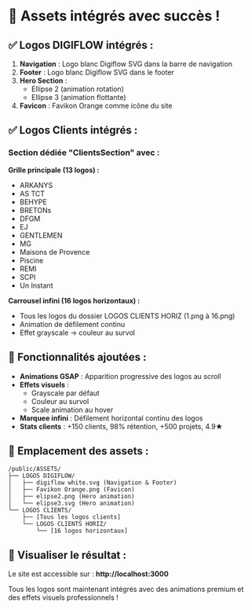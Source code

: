 # 🎨 Assets intégrés avec succès !

## ✅ Logos DIGIFLOW intégrés :

1. **Navigation** : Logo blanc Digiflow SVG dans la barre de navigation
2. **Footer** : Logo blanc Digiflow SVG dans le footer
3. **Hero Section** : 
   - Ellipse 2 (animation rotation)
   - Ellipse 3 (animation flottante)
4. **Favicon** : Favikon Orange comme icône du site

## ✅ Logos Clients intégrés :

### Section dédiée "ClientsSection" avec :

**Grille principale (13 logos) :**
- ARKANYS
- AS TCT
- BEHYPE
- BRETONs
- DFGM
- EJ
- GENTLEMEN
- MG
- Maisons de Provence
- Piscine
- REMI
- SCPI
- Un Instant

**Carrousel infini (16 logos horizontaux) :**
- Tous les logos du dossier LOGOS CLIENTS HORIZ (1.png à 16.png)
- Animation de défilement continu
- Effet grayscale → couleur au survol

## 🎯 Fonctionnalités ajoutées :

- **Animations GSAP** : Apparition progressive des logos au scroll
- **Effets visuels** : 
  - Grayscale par défaut
  - Couleur au survol
  - Scale animation au hover
- **Marquee infini** : Défilement horizontal continu des logos
- **Stats clients** : +150 clients, 98% rétention, +500 projets, 4.9★

## 📍 Emplacement des assets :

```
/public/ASSETS/
├── LOGOS DIGIFLOW/
│   ├── digiflow white.svg (Navigation & Footer)
│   ├── Favikon Orange.png (Favicon)
│   ├── elipse2.png (Hero animation)
│   └── elipse3.svg (Hero animation)
└── LOGOS CLIENTS/
    ├── [Tous les logos clients]
    └── LOGOS CLIENTS HORIZ/
        └── [16 logos horizontaux]
```

## 🚀 Visualiser le résultat :

Le site est accessible sur : **http://localhost:3000**

Tous les logos sont maintenant intégrés avec des animations premium et des effets visuels professionnels !